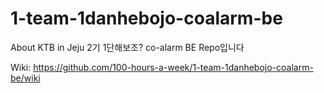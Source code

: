 # 1-team-1danhebojo-coalarm-be
About KTB in Jeju 2기 1단해보조? co-alarm BE Repo입니다

Wiki: https://github.com/100-hours-a-week/1-team-1danhebojo-coalarm-be/wiki 
